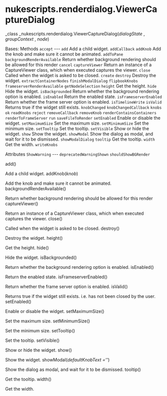 # nukescripts.renderdialog.ViewerCaptureDialog
_class _nukescripts.renderdialog.ViewerCaptureDialog(_dialogState_ , _groupContext_ , _node_)

Bases:
Methods
`accept` ---
`add`  Add a child widget.
`addCallback`
`addKnob`  Add the knob and make sure it cannot be animated.
`addToPane`
`backgroundRenderAvailable`  Return whether background rendering should be allowed for this render
`cancel`
`captureViewer`  Return an instance of a CaptureViewer class, which when executed captures the viewer.
`close`  Called when the widget is asked to be closed.
`create`
`destroy`  Destroy the widget.
`extractContainerNodes`
`finishModalDialog`
`flipbookKnobs`
`frameserverRenderAvailable`
`getNodeSelection`
`height`  Get the height.
`hide`  Hide the widget.
`isBackgrounded`  Return whether the background rendering option is enabled.
`isEnabled`  Return the enabled state.
`isFrameserverEnabled`  Return whether the frame server option is enabled.
`isTimelineWrite`
`isValid`  Returns true if the widget still exists.
`knobChanged`
`knobChangedCallback`
`knobs`
`ok`
`readKnobs`
`reject`
`removeCallback`
`removeKnob`
`renderContainsContainers`
`renderToFrameServer`
`run`
`saveFileToRender`
`setEnabled`  Enable or disable the widget.
`setMaximumSize`  Set the maximum size.
`setMinimumSize`  Set the minimum size.
`setTooltip`  Set the tooltip.
`setVisible`  Show or hide the widget.
`show`  Show the widget.
`showModal`  Show the dialog as modal, and wait for it to be dismissed.
`showModalDialog`
`tooltip`  Get the tooltip.
`width`  Get the width.
`writeKnobs`

Attributes
`ShowWarning` ---
`deprecatedWarningShown`
`shouldShowBGRender`

add()

Add a child widget.
addKnob(_knob_)

Add the knob and make sure it cannot be animated.
backgroundRenderAvailable()

Return whether background rendering should be allowed for this render
captureViewer()

Return an instance of a CaptureViewer class, which when executed captures the viewer.
close()

Called when the widget is asked to be closed.
destroy()

Destroy the widget.
height()

Get the height.
hide()

Hide the widget.
isBackgrounded()

Return whether the background rendering option is enabled.
isEnabled()

Return the enabled state.
isFrameserverEnabled()

Return whether the frame server option is enabled.
isValid()

Returns true if the widget still exists. i.e. has not been closed by the user.
setEnabled()

Enable or disable the widget.
setMaximumSize()

Set the maximum size.
setMinimumSize()

Set the minimum size.
setTooltip()

Set the tooltip.
setVisible()

Show or hide the widget.
show()

Show the widget.
showModal(_defaultKnobText =''_)

Show the dialog as modal, and wait for it to be dismissed.
tooltip()

Get the tooltip.
width()

Get the width.